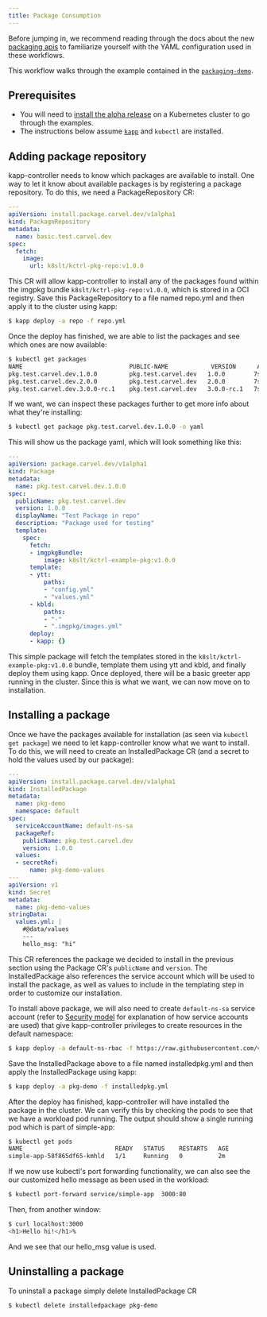 ```yaml
---
title: Package Consumption
---
```


Before jumping in, we recommend reading through the docs about the new [packaging
apis](packaging.md) to familiarize yourself with the YAML configuration used in these
workflows.

This workflow walks through the example contained in
the [`packaging-demo`](https://github.com/vmware-tanzu/carvel-kapp-controller/tree/dev-packaging/examples/packaging-demo).

## Prerequisites

* You will need to [install the alpha release](install-alpha.md) on a Kubernetes cluster to go through the examples.
* The instructions below assume [`kapp`](/#whole-suite) and `kubectl` are installed.

## Adding package repository

kapp-controller needs to know which packages are available to install. One way to let it know about available packages is by registering a package repository. To do this, we need a PackageRepository CR:

```yaml
---
apiVersion: install.package.carvel.dev/v1alpha1
kind: PackageRepository
metadata:
  name: basic.test.carvel.dev
spec:
  fetch:
    image:
      url: k8slt/kctrl-pkg-repo:v1.0.0
```

This CR will allow kapp-controller to install any of the packages found within
the imgpkg bundle `k8slt/kctrl-pkg-repo:v1.0.0`, which is stored in a OCI registry. Save this PackageRepository to
a file named repo.yml and then apply it to the cluster using kapp:

```bash
$ kapp deploy -a repo -f repo.yml
```

Once the deploy has finished, we are able to list the packages and see which ones are now available:

```bash
$ kubectl get packages
NAME                              PUBLIC-NAME            VERSION      AGE
pkg.test.carvel.dev.1.0.0         pkg.test.carvel.dev   1.0.0        7s
pkg.test.carvel.dev.2.0.0         pkg.test.carvel.dev   2.0.0        7s
pkg.test.carvel.dev.3.0.0-rc.1    pkg.test.carvel.dev   3.0.0-rc.1   7s
```

If we want, we can inspect these packages further to get more info about what they're installing:

```bash
$ kubectl get package pkg.test.carvel.dev.1.0.0 -o yaml
```

This will show us the package yaml, which will look something like this:

```yaml
---
apiVersion: package.carvel.dev/v1alpha1
kind: Package
metadata:
  name: pkg.test.carvel.dev.1.0.0
spec:
  publicName: pkg.test.carvel.dev
  version: 1.0.0
  displayName: "Test Package in repo"
  description: "Package used for testing"
  template:
    spec:
      fetch:
      - imgpkgBundle:
          image: k8slt/kctrl-example-pkg:v1.0.0
      template:
      - ytt:
          paths:
          - "config.yml"
          - "values.yml"
      - kbld:
          paths:
          - "-"
          - ".imgpkg/images.yml"
      deploy:
      - kapp: {}
```

This simple package will fetch the templates stored in the
`k8slt/kctrl-example-pkg:v1.0.0` bundle, template them using ytt and kbld, and finally
deploy them using kapp. Once deployed, there will be a basic greeter app
running in the cluster. Since this is what we want, we can now move on to installation.

## Installing a package

Once we have the packages available for installation (as seen via `kubectl get package`) we need to let kapp-controller know what we want to install. To do this, we will need to create an InstalledPackage CR (and a secret to hold the values used by our package):

```yaml
---
apiVersion: install.package.carvel.dev/v1alpha1
kind: InstalledPackage
metadata:
  name: pkg-demo
  namespace: default
spec:
  serviceAccountName: default-ns-sa
  packageRef:
    publicName: pkg.test.carvel.dev
    version: 1.0.0
  values:
  - secretRef:
      name: pkg-demo-values
---
apiVersion: v1
kind: Secret
metadata:
  name: pkg-demo-values
stringData:
  values.yml: |
    #@data/values
    ---
    hello_msg: "hi"
```

This CR references the package we decided to install in the previous section
using the Package CR's `publicName` and `version`. The InstalledPackage also
references the service account which will be used to install the package, as well
as values to include in the templating step in order to customize our installation.

To install above package, we will also need to create `default-ns-sa` service account (refer to [Security model](security-model.md) for explanation of how service accounts are used) that give kapp-controller privileges to create resources in the default namespace:

```bash
$ kapp deploy -a default-ns-rbac -f https://raw.githubusercontent.com/vmware-tanzu/carvel-kapp-controller/develop/examples/rbac/default-ns.yml
```

Save the InstalledPackage above to a file named installedpkg.yml and then apply the
InstalledPackage using kapp:

```bash
$ kapp deploy -a pkg-demo -f installedpkg.yml
```

After the deploy has finished, kapp-controller will have installed the package in the
cluster. We can verify this by checking the pods to see that we have a workload pod
running. The output should show a single running pod which is part of simple-app:

```bash
$ kubectl get pods
NAME                          READY   STATUS    RESTARTS   AGE
simple-app-58f865df65-kmhld   1/1     Running   0          2m
```

If we now use kubectl's port forwarding functionality, we can also see the our
customized hello message as been used in the workload:

```bash
$ kubectl port-forward service/simple-app  3000:80
```

Then, from another window:

```bash
$ curl localhost:3000
<h1>Hello hi!</h1>%
```

And we see that our hello_msg value is used.

## Uninstalling a package

To uninstall a package simply delete InstalledPackage CR

```bash
$ kubectl delete installedpackage pkg-demo
```
